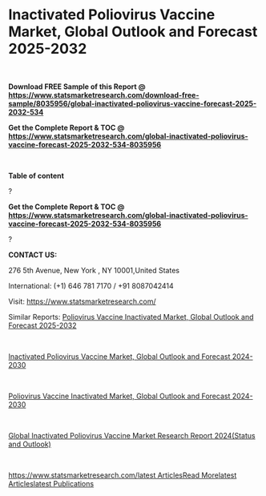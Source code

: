 <h1>Inactivated Poliovirus Vaccine Market, Global Outlook and Forecast 2025-2032</h1><br/><p><strong>Download FREE Sample of this Report @ <a href="https://www.statsmarketresearch.com/download-free-sample/8035956/global-inactivated-poliovirus-vaccine-forecast-2025-2032-534">https://www.statsmarketresearch.com/download-free-sample/8035956/global-inactivated-poliovirus-vaccine-forecast-2025-2032-534</a></strong></p>
 
 
 
 <div><b>Get the Complete Report & TOC @ <a href="https://www.statsmarketresearch.com/global-inactivated-poliovirus-vaccine-forecast-2025-2032-534-8035956">https://www.statsmarketresearch.com/global-inactivated-poliovirus-vaccine-forecast-2025-2032-534-8035956</a></b></div>
 
 
 
 <p><br />
 
 <b>Table of content</b></p>
 
 
 
 <p>? </p>
 
 
 
 <div><b>Get the Complete Report & TOC @ <a href="https://www.statsmarketresearch.com/global-inactivated-poliovirus-vaccine-forecast-2025-2032-534-8035956">https://www.statsmarketresearch.com/global-inactivated-poliovirus-vaccine-forecast-2025-2032-534-8035956</a></b></div>
 
 
 
 <p>? </p>
 
 
 
 <p><b>CONTACT US:</b><br />
 
 276 5th Avenue, New York , NY 10001,United States<br />
 
 International: (+1) 646 781 7170 / +91 8087042414<br />
 
 Visit: <a href="https://www.statsmarketresearch.com/">https://www.statsmarketresearch.com/</a><br />
 
 Similar Reports: <a href="https://www.statsmarketresearch.com/global-inactivated-poliovirus-vaccine-forecast-2025-2032-534-8035956">Poliovirus Vaccine Inactivated Market, Global Outlook and Forecast 2025-2032</a><br />
 
 <br />
 
 <a href="https://www.statsmarketresearch.com/global-inactivated-poliovirus-vaccine-forecast-2025-2032-534-8035956">Inactivated Poliovirus Vaccine Market, Global Outlook and Forecast 2024-2030</a><br />
 
 <br />
 
 <a href="https://www.statsmarketresearch.com/global-inactivated-poliovirus-vaccine-forecast-2025-2032-534-8035956">Poliovirus Vaccine Inactivated Market, Global Outlook and Forecast 2024-2030</a><br />
 
 <br />
 
 <a href="https://www.statsmarketresearch.com/global-inactivated-poliovirus-vaccine-forecast-2025-2032-534-8035956">Global Inactivated Poliovirus Vaccine Market Research Report 2024(Status and Outlook)</a><br />
 
 <br />
 
 <a href="https://gyeongbokgung.com">https://www.statsmarketresearch.com/</a><a href="https://hallyeomaritime.com">latest Articles</a><a href="https://jingwansa.com">Read More</a><a href="https://nguoiviet.jp/">latest Articles</a><a href="https://www.intelmarketresearch.com/">latest Publications</a></p>